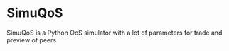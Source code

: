 SimuQoS
=======

SimuQoS is a Python QoS simulator with a lot of parameters for trade and preview of peers